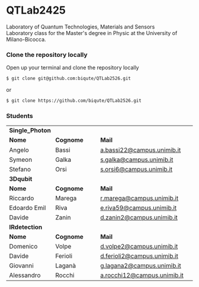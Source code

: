 # QTLab2425
Laboratory of Quantum Technologies, Materials and Sensors  
Laboratory class for the Master's degree in Physic at the University of Milano-Bicocca.


### Clone the repository locally
Open up your terminal and clone the repository locally
```bash
$ git clone git@github.com:biqute/QTLab2526.git
```
or
```bash
$ git clone https://github.com/biqute/QTLab2526.git
```

### Students


<table style="width:100%">
    <tr>
        <td colspan="3"><b>Single_Photon</b></td>
    </tr>
    <tr>
        <td><b>Nome</b><img width="200" height="1">  </td>
        <td><b>Cognome</b><img width="200" height="1"></td>
        <td><b>Mail</b><img width="200" height="1"></td>
    </tr>
    <tr>
        <td>Angelo</td>
        <td>Bassi</td>
        <td> <a href="mailto:a.bassi22@campus.unimib.it">a.bassi22@campus.unimib.it</a>  </td>
    </tr>
        <tr>
        <td>Symeon</td>
        <td>Galka</td>
        <td><a href="mailto:s.galka@campus.unimib.it">s.galka@campus.unimib.it</a></td>
    </tr>
    <tr>
        <td>Stefano</td>
        <td>Orsi</td>
        <td><a href="mailto:s.orsi6@campus.unimib.it">s.orsi6@campus.unimib.it</a></td>
    </tr>
    <tr>
       <td colspan="3"><b>3Dqubit</b></td>
    </tr>
    <tr>
        <td><b>Nome</b></td>
        <td><b>Cognome</b></td>
        <td><b>Mail</b></td>
    </tr>
    <tr>
        <td>Riccardo</td>
        <td>Marega</td>
        <td><a href="mailto:r.marega@campus.unimib.it">r.marega@campus.unimib.it</a></td>
    </tr>
    <tr>
        <td>Edoardo Emil</td>
        <td>Riva</td>
        <td><a href="mailto:e.riva59@campus.unimib.it">e.riva59@campus.unimib.it</a></td>
    </tr>
    <tr>
        <td>Davide</td>
        <td>Zanin</td>
        <td><a href="mailto:d.zanin2@campus.unimib.it">d.zanin2@campus.unimib.it</a></td>
    </tr>
    <tr>
    <td colspan="3"><b>IRdetection</b></td>
    </tr>
    <tr>
        <td><b>Nome</b></td>
        <td><b>Cognome</b></td>
        <td><b>Mail</b></td>
    </tr>
    <tr>
        <td>Domenico</td>
        <td>Volpe</td>
        <td><a href="d.volpe2@campus.unimib.it">d.volpe2@campus.unimib.it</a></td>
    </tr>
    <tr>
        <td>Davide</td>
        <td>Ferioli</td>
        <td><a href="d.ferioli2@campus.unimib.it">d.ferioli2@campus.unimib.it</a></td>
    </tr>
    <tr>
        <td>Giovanni</td>
        <td>Laganà</td>        
        <td><a href="g.lagana2@campus.unimib.it">g.lagana2@campus.unimib.it</a></td>
    </tr>
    <tr>
        <td>Alessandro</td>
        <td>Rocchi</td>
        <td><a href="a.rocchi12@campus.unimib.it">a.rocchi12@campus.unimib.it</a></td>
        <td></td>
    </tr>
</table>


